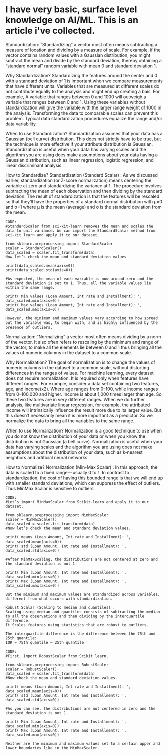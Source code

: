 # I have very basic, surface level knowledge on AI/ML. This is an article i've collected.

Standardization:
	“Standardizing” a vector most often means subtracting a measure of location and dividing by a measure of scale. 
	For example, if the vector contains random values with a Gaussian distribution, you might subtract the mean and divide by the standard deviation, thereby obtaining a “standard normal” random variable with mean 0 and standard deviation 1.

Why Standardization?
	Standardizing the features around the center and 0 with a standard deviation of 1 is important when we compare measurements that have different units.
	Variables that are measured at different scales do not contribute equally to the analysis and might end up creating a bais.
	For example, A variable that ranges between 0 and 1000 will outweigh a variable that ranges between 0 and 1. 
	Using these variables without standardization will give the variable with the larger range weight of 1000 in the analysis. 
	Transforming the data to comparable scales can prevent this problem. 
	Typical data standardization procedures equalize the range and/or data variability.
	
When to use Standardization?
	Standardization assumes that your data has a Gaussian (bell curve) distribution. 
	This does not strictly have to be true, but the technique is more effective if your attribute distribution is Gaussian. 
	Standardization is useful when your data has varying scales and the algorithm you are using does make assumptions about your data having a Gaussian distribution, such as linear regression, logistic regression, and linear discriminant analysis.
	
How to Standardize?
	Standardization (Standard Scalar) :
	As we discussed earlier, standardization (or Z-score normalization) means centering the variable at zero and standardizing the variance at 1. The procedure involves subtracting the mean of each observation and then dividing by the standard deviation:
	The result of standardization is that the features will be rescaled so that they’ll have the properties of a standard normal distribution with
	μ=0 and σ=1
	where μ is the mean (average) and σ is the standard deviation from the mean.

	CODE:
	#StandardScaler from sci-kit-learn removes the mean and scales the data to unit variance. We can import the StandardScalar method from sci-kit learn and apply it to our dataset.

	from sklearn.preprocessing import StandardScaler
	scaler = StandardScaler() 
	data_scaled = scaler.fit_transform(data)
	Now let’s check the mean and standard deviation values

	print(data_scaled.mean(axis=0))
	print(data_scaled.std(axis=0))

	#As expected, the mean of each variable is now around zero and the standard deviation is set to 1. Thus, all the variable values lie within the same range.

	print('Min values (Loan Amount, Int rate and Installment): ', data_scaled.min(axis=0))
	print('Max values (Loan Amount, Int rate and Installment): ', data_scaled.max(axis=0))

	However, the minimum and maximum values vary according to how spread out the variable was, to begin with, and is highly influenced by the presence of outliers.
	

Normalization:
	“Normalizing” a vector most often means dividing by a norm of the vector. 
	It also often refers to rescaling by the minimum and range of the vector, to make all the elements lie between 0 and 1 thus bringing all the values of numeric columns in the dataset to a common scale.

Why Normalization?
	The goal of normalization is to change the values of numeric columns in the dataset to a common scale, without distorting differences in the ranges of values. For machine learning, every dataset does not require normalization. It is required only when features have different ranges.
	For example, consider a data set containing two features, age, and income(x2). 
	Where age ranges from 0–100, while income ranges from 0–100,000 and higher. 
	Income is about 1,000 times larger than age. 
	So, these two features are in very different ranges. 
	When we do further analysis, like multivariate linear regression, for example, the attributed income will intrinsically influence the result more due to its larger value. 
	But this doesn’t necessarily mean it is more important as a predictor. 
	So we normalize the data to bring all the variables to the same range.
	
When to use Normalization?
	Normalization is a good technique to use when you do not know the distribution of your data or when you know the distribution is not Gaussian (a bell curve). 
	Normalization is useful when your data has varying scales and the algorithm you are using does not make assumptions about the distribution of your data, such as k-nearest neighbors and artificial neural networks.
	
How to Normalize?
	Normalization (Min-Max Scalar) :
	In this approach, the data is scaled to a fixed range — usually 0 to 1.
	In contrast to standardization, the cost of having this bounded range is that we will end up with smaller standard deviations, which can suppress the effect of outliers. 
	Thus MinMax Scalar is sensitive to outliers.

	CODE:
	#Let’s import MinMaxScalar from Scikit-learn and apply it to our dataset.

	from sklearn.preprocessing import MinMaxScaler
	scaler = MinMaxScaler() 
	data_scaled = scaler.fit_transform(data)
	#Now let’s check the mean and standard deviation values.

	print('means (Loan Amount, Int rate and Installment): ', data_scaled.mean(axis=0))
	print('std (Loan Amount, Int rate and Installment): ', data_scaled.std(axis=0))

	#After MinMaxScaling, the distributions are not centered at zero and the standard deviation is not 1.

	print('Min (Loan Amount, Int rate and Installment): ', data_scaled.min(axis=0))
	print('Max (Loan Amount, Int rate and Installment): ', data_scaled.max(axis=0))
	
	But the minimum and maximum values are standardized across variables, different from what occurs with standardization.

	Robust Scalar (Scaling to median and quantiles) :
	Scaling using median and quantiles consists of subtracting the median to all the observations and then dividing by the interquartile difference. 
	It Scales features using statistics that are robust to outliers.

	The interquartile difference is the difference between the 75th and 25th quantile:
	IQR = 75th quantile — 25th quantile

	CODE:
	#First, Import RobustScalar from Scikit learn.

	from sklearn.preprocessing import RobustScaler
	scaler = RobustScaler() 
	data_scaled = scaler.fit_transform(data)
	#Now check the mean and standard deviation values.

	print('means (Loan Amount, Int rate and Installment): ', data_scaled.mean(axis=0))
	print('std (Loan Amount, Int rate and Installment): ', data_scaled.std(axis=0))

	#As you can see, the distributions are not centered in zero and the standard deviation is not 1.

	print('Min (Loan Amount, Int rate and Installment): ', data_scaled.min(axis=0))
	print('Max (Loan Amount, Int rate and Installment): ', data_scaled.max(axis=0))

	Neither are the minimum and maximum values set to a certain upper and lower boundaries like in the MinMaxScaler.
